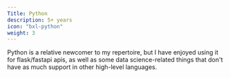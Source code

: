 ```yaml
---
Title: Python
description: 5+ years
icon: "bxl-python"
weight: 3
---
```


Python is a relative newcomer to my repertoire, but I have enjoyed
using it for flask/fastapi apis, as well as some data science-related
things that don't have as much support in other high-level languages.